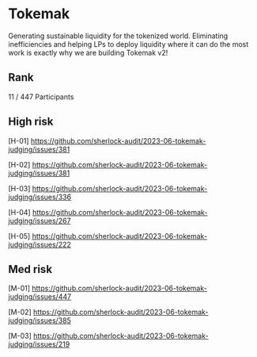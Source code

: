 # Tokemak
Generating sustainable liquidity for the tokenized world. Eliminating inefficiencies and helping LPs to deploy liquidity where it can do the most work is exactly why we are building Tokemak v2!

## Rank
11 / 447 Participants 

## High risk
[H-01] https://github.com/sherlock-audit/2023-06-tokemak-judging/issues/381

[H-02] https://github.com/sherlock-audit/2023-06-tokemak-judging/issues/381

[H-03] https://github.com/sherlock-audit/2023-06-tokemak-judging/issues/336

[H-04] https://github.com/sherlock-audit/2023-06-tokemak-judging/issues/267

[H-05] https://github.com/sherlock-audit/2023-06-tokemak-judging/issues/222

## Med risk
[M-01] https://github.com/sherlock-audit/2023-06-tokemak-judging/issues/447

[M-02] https://github.com/sherlock-audit/2023-06-tokemak-judging/issues/385

[M-03] https://github.com/sherlock-audit/2023-06-tokemak-judging/issues/219



